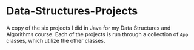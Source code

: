 # Data-Structures-Projects

A copy of the six projects I did in Java for my Data Structures and Algorithms course. Each of the projects is run through a collection of `App` classes, which utilize the other classes.
